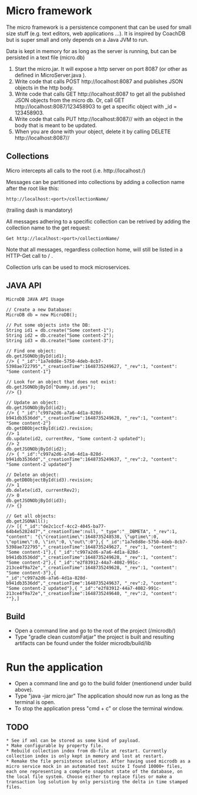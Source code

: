 # Micro framework

The micro framework is a persistence component that can be used for small size stuff (e.g. text editors, web applications ...). It is inspired by CoachDB but is super small and only depends on a Java JVM to run.

Data is kept in memory for as long as the server is running, but can be persisted in a text file (micro.db)

1. Start the micro.jar. It will expose a http server on port 8087 (or other as defined in MicroServer.java ).
2. Write code that calls  POST http://localhost:8087 and publishes JSON objects in the http body.
3. Write code that calls GET http://localhost:8087 to get all the published JSON objects from the micro db. Or, call GET http://localhost:8087/123458903 to get a specific object with _id = 123458903.
4. Write code that calls PUT http://localhost:8087/<id>/<revision> with an object in the body that is meant to be updated.
5. When you are done with your object, delete it by calling DELETE http://localhost:8087/<id>/<revision>


## Collections

Micro intercepts all calls to the root (i.e. http://localhost:<port>/)

Messages can be partitioned into collections by adding a collection name after the root like this:

    http://localhost:<port>/collectionName/

(trailing dash is mandatory)

All messages adhering to a specific collection can be retrived by adding the collection name to the get request:

    Get http://localhost:<port>/collectionName/

Note that all messages, regardless collection home, will still be listed in a HTTP-Get call to / .

Collection urls can be used to mock microservices. 


## JAVA API

    MicroDB JAVA API Usage
    
    // Create a new Database:
    MicroDB db = new MicroDB();
    
    // Put some objects into the DB:
    String id1 = db.create("Some content-1");
    String id2 = db.create("Some content-2");
    String id3 = db.create("Some content-3");
    
    // Find one object:
    db.getJSONObjById(id1);
    //> { "_id":"1a7e8d8e-5750-4deb-8cb7-5398ae722795","_creationTime":1648735249627, "_rev":1, "content": "Some content-1"}
    
    // Look for an object that does not exist:
    db.getJSONObjById("Dummy.id.yes");
    //> {}
    
    // Update an object:
    db.getJSONObjById(id2);
    //> { "_id":"c997a2d6-a7a6-4d1a-828d-b941db3536dd","_creationTime":1648735249628, "_rev":1, "content": "Some content-2"}
    db.getDBObjectById(id2).revision;
    //> 1
    db.update(id2, currentRev, "Some content-2 updated");
    //> 2
    db.getJSONObjById(id2);
    //> { "_id":"c997a2d6-a7a6-4d1a-828d-b941db3536dd","_creationTime":1648735249637, "_rev":2, "content": "Some content-2 updated"}
    
    // Delete an object:
    db.getDBObjectById(id3).revision;
    //> 1
    db.delete(id3, currentRev2);
    //> 0
    db.getJSONObjById(id3);
    //> {}
    
    // Get all objects:
    db.getJSONAll();
    //> [{ "_id":"de2c1ccf-4cc2-4045-ba77-64b4e52824d7","_creationTime":null, "_type":"__DBMETA", "_rev":1, "content": "{\"creationtime\":1648735248538, \"uptime\":0, \"optime\":0, \"in\":0, \"out\":0"},{ "_id":"1a7e8d8e-5750-4deb-8cb7-5398ae722795","_creationTime":1648735249627, "_rev":1, "content": "Some content-1"},{ "_id":"c997a2d6-a7a6-4d1a-828d-b941db3536dd","_creationTime":1648735249628, "_rev":1, "content": "Some content-2"},{ "_id":"e2f83912-44a7-4082-991c-213ce4f9a72e","_creationTime":1648735249628, "_rev":1, "content": "Some content-3"},{ 
    "_id":"c997a2d6-a7a6-4d1a-828d-b941db3536dd","_creationTime":1648735249637, "_rev":2, "content": "Some content-2 updated"},{ "_id":"e2f83912-44a7-4082-991c-213ce4f9a72e","_creationTime":1648735249640, "_rev":2, "content": ""},]

## Build 
* Open a command line and go to the root of the project (/microdb/)
* Type "gradle clean customFatjar" the project is built and resulting artifacts can be found under the folder microdb/build/lib

# Run the application
* Open a command line and go to the build folder (mentionend under build above).
* Type "java -jar micro.jar" The application should now run as long as the terminal is open.
* To stop the application press "cmd + c" or close the terminal window. 



## TODO
    * See if xml can be stored as some kind of payload.
    * Make configurable by property file.
    * Rebuild collection index from db-file at restart. Currently collection index is only kept in memory and lost at restart.
    * Remake the file persistence solution. After having used microdb as a micro service mock in an automated test suite I found 10000+ files, each one representing a complete snapshot state of the database, on the local file system. Choose either to replace files or make a transaction log solution by only persisting the delta in time stamped files. 
